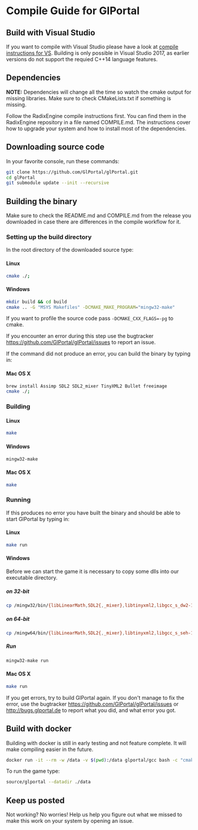 # Compile Guide for GlPortal

## Build with Visual Studio
If you want to compile with Visual Studio please have a look at [compile instructions for VS](https://github.com/GlPortal/glportal-vs).
Building is only possible in Visual Studio 2017, as earlier versions do not support the requied C++14 language features.

## Dependencies
**NOTE:** Dependencies will change all the time so watch the cmake output for missing libraries.
Make sure to check CMakeLists.txt if something is missing.

Follow the RadixEngine compile instructions first. You can find them in the RadixEngine repository in a file named COMPILE.md.
The instructions cover how to upgrade your system and how to install most of the dependencies.

## Downloading source code

In your favorite console, run these commands:

```bash
git clone https://github.com/GlPortal/glPortal.git
cd glPortal
git submodule update --init --recursive
```

## Building the binary

Make sure to check the README.md and COMPILE.md from the release you downloaded in case
there are differences in the compile workflow for it.

### Setting up the build directory
In the root directory of the downloaded source type:
#### Linux
```bash
cmake ./;
```

#### Windows
```bash
mkdir build && cd build
cmake .. -G "MSYS Makefiles" -DCMAKE_MAKE_PROGRAM="mingw32-make"
```

If you want to profile the source code pass `-DCMAKE_CXX_FLAGS=-pg` to cmake.

If you encounter an error during this step use the
bugtracker https://github.com/GlPortal/glPortal/issues to report an issue.

If the command did not produce an error, you can build the binary by typing in:


#### Mac OS X

```bash
brew install Assimp SDL2 SDL2_mixer TinyXML2 Bullet freeimage
cmake ./;
```


### Building
#### Linux
```bash
make
```

#### Windows
```bash
mingw32-make
```

#### Mac OS X
```bash
make
```


### Running
If this produces no error you have built the binary and should be able to start GlPortal by typing in:
#### Linux
```bash
make run
```

#### Windows
Before we can start the game it is necessary to copy some dlls into our executable directory.

##### on 32-bit
```bash
cp /mingw32/bin/{libLinearMath,SDL2{,_mixer},libtinyxml2,libgcc_s_dw2-1,libstdc++-6,libmodplug-1,libvorbisfile-3,libvorbis-0,libogg-0,libassimp,libBulletCollision,libBulletDynamics,libepoxy-0,libwinpthread-1,libfluidsynth-1,libminizip-1,zlib1,libFLAC-8,libmad-0,libbz2-1,libglib-2.0-0,libportaudio-2,libsndfile-1,libintl-8,libspeex-1,libvorbisenc-2,libiconv-2}.dll source
```

##### on 64-bit
```bash
cp /mingw64/bin/{libLinearMath,SDL2{,_mixer},libtinyxml2,libgcc_s_seh-1,libstdc++-6,libmodplug-1,libvorbisfile-3,libvorbis-0,libogg-0,libassimp,libBulletCollision,libBulletDynamics,libepoxy-0,libwinpthread-1,libfluidsynth-1,libminizip-1,zlib1,libFLAC-8,libmad-0,libbz2-1,libglib-2.0-0,libportaudio-2,libsndfile-1,libintl-8,libspeex-1,libvorbisenc-2,libiconv-2,libpcre-1}.dll source
```

##### Run
```bash
mingw32-make run
```


#### Mac OS X
```bash
make run
```

If you get errors, try to build GlPortal again. If you don't manage to fix the error, use the
bugtracker https://github.com/GlPortal/glPortal/issues or http://bugs.glportal.de to report what you did, and what error you got.


## Build with docker
Building with docker is still in early testing and not feature complete. It will make compiling easier in the future.
```bash
docker run -it --rm -w /data -v $(pwd):/data glportal/gcc bash -c "cmake ./; make"
```

To run the game type:
```bash
source/glportal --datadir ./data
```

## Keep us posted
Not working? No worries! Help us help you figure out what we missed to make this work on
your system by opening an issue.
